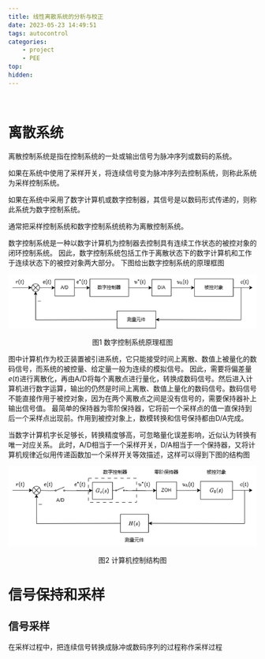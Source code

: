 ```yaml
---
title: 线性离散系统的分析与校正
date: 2023-05-23 14:49:51
tags: autocontrol
categories:
    - project
    - PEE
top:
hidden:
---
```

&ensp;
<!-- more -->

# 离散系统
离散控制系统是指在控制系统的一处或输出信号为脉冲序列或数码的系统。

如果在系统中使用了采样开关，将连续信号变为脉冲序列去控制系统，则称此系统为采样控制系统。

如果在系统中采用了数字计算机或数字控制器，其信号是以数码形式传递的，则称此系统为数字控制系统。

通常把采样控制系统和数字控制系统统称为离散控制系统。

数字控制系统是一种以数字计算机为控制器去控制具有连续工作状态的被控对象的闭环控制系统。
因此，数字控制系统包括工作于离散状态下的数字计算机和工作于连续状态下的被控对象两大部分。
下图给出数字控制系统的原理框图

![](线性离散系统的分析与校正/数字控制系统.png)
<center>图1 数字控制系统原理框图</center>


图中计算机作为校正装置被引进系统，它只能接受时间上离散、数值上被量化的数码信号，而系统的被控量、给定量一般为连续的模拟信号。
因此，需要将偏差量$e(t)$进行离散化，再由A/D将每个离散点进行量化，转换成数码信号。然后进入计算机进行数字运算，输出的仍然是时间上离散、数值上量化的数码信号。数码信号不能直接作用于被控对象，因为在两个离散点之间是没有信号的，需要保持器补上输出信号值。
最简单的保持器为零阶保持器，它将前一个采样点的值一直保持到后一个采样点出现前。作用到被控对象上，数模转换和信号保持都由D/A完成。

当数字计算机字长足够长，转换精度够高，可忽略量化误差影响，近似认为转换有唯一对应关系。
此时，A/D相当于一个采样开关，D/A相当于一个保持器，又将计算机规律近似用传递函数加一个采样开关等效描述，这样可以得到下图的结构图


![](线性离散系统的分析与校正/计算机控制结构.png)
<center>图2 计算机控制结构图</center>


# 信号保持和采样

## 信号采样

在采样过程中，把连续信号转换成脉冲或数码序列的过程称作采样过程








